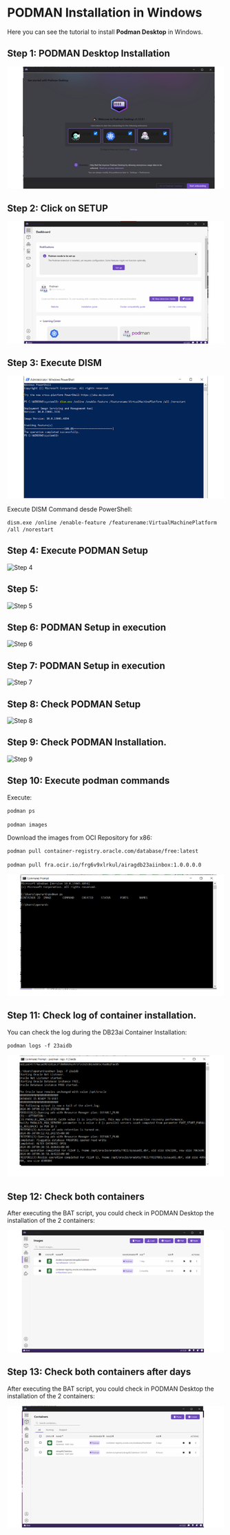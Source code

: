 # PODMAN Installation in Windows 

Here you can see the tutorial to install **Podman Desktop** in Windows.


## Step 1: PODMAN Desktop Installation

![Step 1](./images/win_slide1.png)

## Step 2: Click on SETUP

![Step 2](./images/win_slide2.png)

## Step 3: Execute DISM

![Step 3](./images/win_slide3.png)

Execute DISM Command desde PowerShell:

```Code
dism.exe /online /enable-feature /featurename:VirtualMachinePlatform /all /norestart
````

## Step 4: Execute PODMAN Setup

![Step 4](./images/win_slide4.png)

## Step 5:

![Step 5](./images/win_slide5.png)

## Step 6: PODMAN Setup in execution

![Step 6](./images/win_slide6.png)

## Step 7: PODMAN Setup in execution

![Step 7](./images/win_slide7.png)

## Step 8: Check PODMAN Setup 

![Step 8](./images/win_slide8.png)

## Step 9: Check PODMAN Installation.

![Step 9](./images/win_slide9.png)

## Step 10: Execute podman commands 

Execute:

```Code
podman ps

podman images
```

Download the images from OCI Repository for x86:

```Code
podman pull container-registry.oracle.com/database/free:latest

podman pull fra.ocir.io/frg6v9xlrkul/airagdb23aiinbox:1.0.0.0.0
```


![Step 10](./images/win_slide10.png)

## Step 11: Check log of container installation.

You can check the log during the DB23ai Container Installation:

```Code
podman logs -f 23aidb

```

![Step 11](./images/win_slide11.png)

## Step 12: Check both containers

After executing the BAT script, you could check in PODMAN Desktop the installation of the 2 containers:

![Step 12](./images/win_slide12.png)

## Step 13: Check both containers after days

After executing the BAT script, you could check in PODMAN Desktop the installation of the 2 containers:

![Step 13](./images/win_slide13.png)

